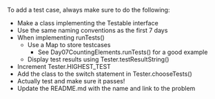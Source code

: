 To add a test case, always make sure to do the following:

* Make a class implementing the Testable interface
* Use the same naming conventions as the first 7 days
* When implementing runTests()
  * Use a Map to store testcases
    * See Day07CountingElements.runTests() for a good example
  * Display test results using Tester.testResultString()
* Increment Tester.HIGHEST_TEST
* Add the class to the switch statement in Tester.chooseTests()
* Actually test and make sure it passes!
* Update the README.md with the name and link to the problem

